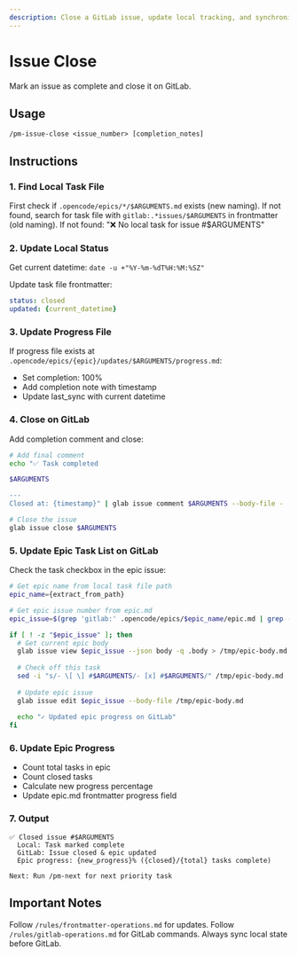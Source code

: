 ```yaml
---
description: Close a GitLab issue, update local tracking, and synchronize epic progress
---
```


# Issue Close

Mark an issue as complete and close it on GitLab.

## Usage
```
/pm-issue-close <issue_number> [completion_notes]
```

## Instructions

### 1. Find Local Task File

First check if `.opencode/epics/*/$ARGUMENTS.md` exists (new naming).
If not found, search for task file with `gitlab:.*issues/$ARGUMENTS` in frontmatter (old naming).
If not found: "❌ No local task for issue #$ARGUMENTS"

### 2. Update Local Status

Get current datetime: `date -u +"%Y-%m-%dT%H:%M:%SZ"`

Update task file frontmatter:
```yaml
status: closed
updated: {current_datetime}
```

### 3. Update Progress File

If progress file exists at `.opencode/epics/{epic}/updates/$ARGUMENTS/progress.md`:
- Set completion: 100%
- Add completion note with timestamp
- Update last_sync with current datetime

### 4. Close on GitLab

Add completion comment and close:
```bash
# Add final comment
echo "✅ Task completed

$ARGUMENTS

---
Closed at: {timestamp}" | glab issue comment $ARGUMENTS --body-file -

# Close the issue
glab issue close $ARGUMENTS
```

### 5. Update Epic Task List on GitLab

Check the task checkbox in the epic issue:

```bash
# Get epic name from local task file path
epic_name={extract_from_path}

# Get epic issue number from epic.md
epic_issue=$(grep 'gitlab:' .opencode/epics/$epic_name/epic.md | grep -oE '[0-9]+$')

if [ ! -z "$epic_issue" ]; then
  # Get current epic body
  glab issue view $epic_issue --json body -q .body > /tmp/epic-body.md
  
  # Check off this task
  sed -i "s/- \[ \] #$ARGUMENTS/- [x] #$ARGUMENTS/" /tmp/epic-body.md
  
  # Update epic issue
  glab issue edit $epic_issue --body-file /tmp/epic-body.md
  
  echo "✓ Updated epic progress on GitLab"
fi
```

### 6. Update Epic Progress

- Count total tasks in epic
- Count closed tasks
- Calculate new progress percentage
- Update epic.md frontmatter progress field

### 7. Output

```
✅ Closed issue #$ARGUMENTS
  Local: Task marked complete
  GitLab: Issue closed & epic updated
  Epic progress: {new_progress}% ({closed}/{total} tasks complete)
  
Next: Run /pm-next for next priority task
```

## Important Notes

Follow `/rules/frontmatter-operations.md` for updates.
Follow `/rules/gitlab-operations.md` for GitLab commands.
Always sync local state before GitLab.

